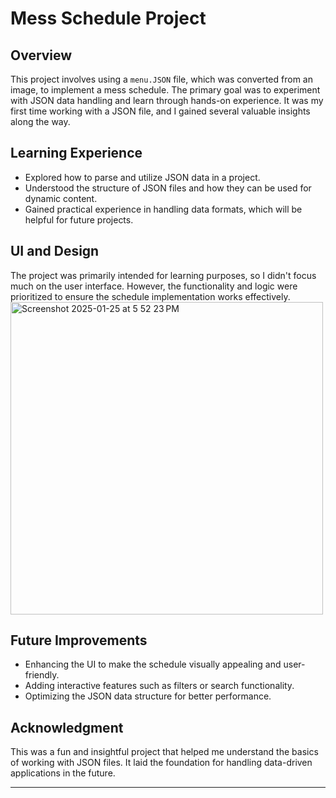 # Mess Schedule Project  

## Overview  
This project involves using a `menu.JSON` file, which was converted from an image, to implement a mess schedule. The primary goal was to experiment with JSON data handling and learn through hands-on experience. It was my first time working with a JSON file, and I gained several valuable insights along the way.


## Learning Experience  
- Explored how to parse and utilize JSON data in a project.  
- Understood the structure of JSON files and how they can be used for dynamic content.  
- Gained practical experience in handling data formats, which will be helpful for future projects.  

## UI and Design  
The project was primarily intended for learning purposes, so I didn't focus much on the user interface. However, the functionality and logic were prioritized to ensure the schedule implementation works effectively.  
<img width="500" alt="Screenshot 2025-01-25 at 5 52 23 PM" src="https://github.com/user-attachments/assets/5bb6e4ef-6526-4b5f-97e5-a5abf0baace0" />

## Future Improvements  
- Enhancing the UI to make the schedule visually appealing and user-friendly.  
- Adding interactive features such as filters or search functionality.  
- Optimizing the JSON data structure for better performance.  

## Acknowledgment  
This was a fun and insightful project that helped me understand the basics of working with JSON files. It laid the foundation for handling data-driven applications in the future.  

---
